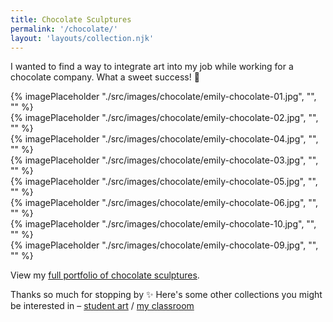 ```yaml
---
title: Chocolate Sculptures
permalink: '/chocolate/'
layout: 'layouts/collection.njk'
---
```


I wanted to find a way to integrate art into my job while working for a chocolate company. What a sweet success! 🍫

<div class="image-grid">
  <div class="col-span-2">{% imagePlaceholder "./src/images/chocolate/emily-chocolate-01.jpg", "", "" %}</div>
  <div>{% imagePlaceholder "./src/images/chocolate/emily-chocolate-02.jpg", "", "" %}</div>
  <div>{% imagePlaceholder "./src/images/chocolate/emily-chocolate-04.jpg", "", "" %}</div>
  <div class="col-span-2">{% imagePlaceholder "./src/images/chocolate/emily-chocolate-03.jpg", "", "" %}</div>
  <div class="col-span-2">{% imagePlaceholder "./src/images/chocolate/emily-chocolate-05.jpg", "", "" %}</div>
  <div>{% imagePlaceholder "./src/images/chocolate/emily-chocolate-06.jpg", "", "" %}</div>
  <div>{% imagePlaceholder "./src/images/chocolate/emily-chocolate-10.jpg", "", "" %}</div>
  <div class="col-span-2">{% imagePlaceholder "./src/images/chocolate/emily-chocolate-09.jpg", "", "" %}</div>
</div>

View my [full portfolio of chocolate sculptures](https://chocolatesculptress.com).

Thanks so much for stopping by ✨ Here's some other collections you might be interested in&nbsp;&#8211;&nbsp;[student art](/student-art/) / [my classroom](/classroom/)
